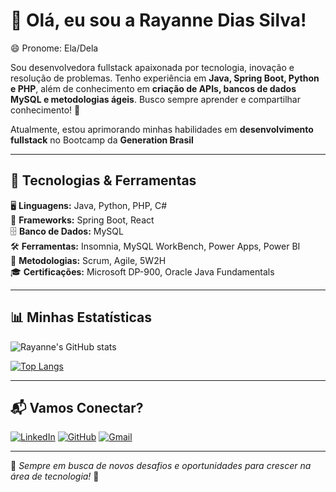 <!-- ## Hi there 👋

**DiasRay/DiasRay** is a ✨ _special_ ✨ repository because its `README.md` (this file) appears on your GitHub profile.

Here are some ideas to get you started:

- 🔭 I’m currently working on ...
- 🌱 I’m currently learning ...
- 👯 I’m looking to collaborate on ...
- 🤔 I’m looking for help with ...
- 💬 Ask me about ...
- 📫 How to reach me: ...
- 😄 Pronouns: ...
- ⚡ Fun fact: ...
-->

# 👋 Olá, eu sou a Rayanne Dias Silva!  

😄 Pronome: Ela/Dela

Sou desenvolvedora fullstack apaixonada por tecnologia, inovação e resolução de problemas. Tenho experiência em **Java, Spring Boot, Python e PHP**, além de conhecimento em **criação de APIs, bancos de dados MySQL e metodologias ágeis**. Busco sempre aprender e compartilhar conhecimento! 🚀  

Atualmente, estou aprimorando minhas habilidades em **desenvolvimento fullstack** no Bootcamp da **Generation Brasil**

---

## 🚀 Tecnologias & Ferramentas  

🖥 **Linguagens:** Java, Python, PHP, C#  
🔧 **Frameworks:** Spring Boot, React  
🗄 **Banco de Dados:** MySQL  
🛠 **Ferramentas:** Insomnia, MySQL WorkBench, Power Apps, Power BI  
📌 **Metodologias:** Scrum, Agile, 5W2H  
🎓 **Certificações:** Microsoft DP-900, Oracle Java Fundamentals  

<!-- 
---

## 🌟 Projetos Destacados  

📌 [**Sistema de Avaliação de TCC**](https://github.com/seu-repositorio) - Plataforma web que automatiza a avaliação acadêmica.  
🛒 [**E-commerce de Produtos Naturais**](https://github.com/seu-repositorio) - Loja virtual focada em produtos saudáveis.  
📊 [**Dashboard de Análises com Power BI**](https://github.com/seu-repositorio) - Visualização de dados para tomada de decisões.  
-->
---

## 📊 Minhas Estatísticas  

![Rayanne's GitHub stats](https://github-readme-stats.vercel.app/api?username=DiasRay&show_icons=true&theme=dracula)  

[![Top Langs](https://github-readme-stats.vercel.app/api/top-langs/?username=DiasRay&layout=compact&theme=dracula)](https://github.com/anuraghazra/github-readme-stats)  

---

## 📬 Vamos Conectar?  

[![LinkedIn](https://img.shields.io/badge/LinkedIn-0077B5?style=for-the-badge&logo=linkedin&logoColor=white)](https://www.linkedin.com/in/rayanne-dias-silva/)  [![GitHub](https://img.shields.io/badge/GitHub-181717?style=for-the-badge&logo=github&logoColor=white)](https://github.com/DiasRay)  [![Gmail](https://img.shields.io/badge/Gmail-D14836?style=for-the-badge&logo=gmail&logoColor=white)](diassilvarayanne@gmail.com)

---

🔗 *Sempre em busca de novos desafios e oportunidades para crescer na área de tecnologia!* 🚀  


